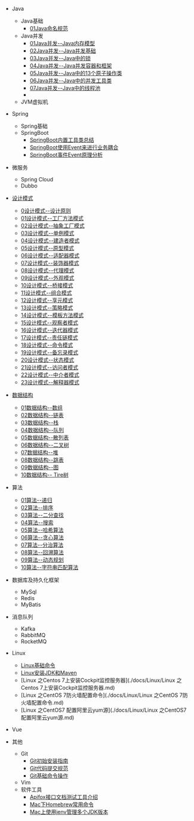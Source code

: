 - Java
  - Java基础
    * [01Java命名规范](./docs/Java/Java基础/Java命名规范.md)
  - Java并发
    * [01Java并发--Java内存模型](./docs/Java/Java并发/01Java并发--Java内存模型.md)
    * [02Java并发--Java并发基础](./docs/Java/Java并发/02Java并发--Java并发基础.md)
    * [03Java并发--Java中的锁](./docs/Java/Java并发/03Java并发--Java中的锁.md)
    * [04Java并发--Java并发容器和框架](./docs/Java/Java并发/04Java并发--Java并发容器和框架.md)
    * [05Java并发--Java中的13个原子操作类](./docs/Java/Java并发/05Java并发--Java中的13个原子操作类.md)
    * [06Java并发--Java中的并发工具类](./docs/Java/Java并发/06Java并发--Java中的并发工具类.md)
    * [07Java并发--Java中的线程池](./docs/Java/Java并发/07Java并发--Java中的线程池.md)
    * 
  - JVM虚拟机
- Spring
  - Spring基础 
  * SpringBoot
    * [SpringBoot内置工具类总结](./docs/Spring/SpringBoot/SpringBoot内置工具类总结.md)
    * [SpringBoot使用Event来进行业务耦合](./docs/Spring/SpringBoot/SpringBoot使用Event来进行业务耦合.md)
    * [SpringBoot事件Event原理分析](./docs/Spring/SpringBoot/SpringBoot事件Event原理分析.md)
- 微服务
  - Spring  Cloud
  - Dubbo
- [设计模式](./docs/设计模式/设计模式介绍.md)
  - [0设计模式--设计原则](./docs/设计模式/00设计模式--设计原则.md)
  - [01设计模式--工厂方法模式](./docs/设计模式/01设计模式--工厂方法模式.md)
  - [02设计模式--抽象工厂模式](./docs/设计模式/02设计模式--抽象工厂模式.md)
  - [03设计模式--单例模式](./docs/设计模式/03设计模式--单例模式.md)
  - [04设计模式--建造者模式](./docs/设计模式/04设计模式--建造者模式.md)
  - [05设计模式--原型模式](./docs/设计模式/05设计模式--原型模式.md)
  - [06设计模式--适配器模式](./docs/设计模式/06设计模式--适配器模式.md)
  - [07设计模式--装饰器模式](./docs/设计模式/07设计模式--装饰器模式.md)
  - [08设计模式--代理模式](./docs/设计模式/08设计模式--代理模式.md)
  - [09设计模式--外观模式](./docs/设计模式/09设计模式--外观模式.md)
  - [10设计模式--桥接模式](./docs/设计模式/10设计模式--桥接模式.md)
  - [11设计模式--组合模式](./docs/设计模式/11设计模式--组合模式.md)
  - [12设计模式--享元模式](./docs/设计模式/12设计模式--享元模式.md)
  - [13设计模式--策略模式](./docs/设计模式/13设计模式--策略模式.md)
  - [14设计模式--模板方法模式](./docs/设计模式/14设计模式--模板方法模式.md)
  - [15设计模式--观察者模式](./docs/设计模式/15设计模式--观察者模式.md)
  - [16设计模式--迭代器模式](./docs/设计模式/16设计模式--迭代器模式.md)
  - [17设计模式--责任链模式](./docs/设计模式/17设计模式--责任链模式.md)
  - [18设计模式--命令模式](./docs/设计模式/18设计模式--命令模式.md)
  - [19设计模式--备忘录模式](./docs/设计模式/19设计模式--备忘录模式.md)
  - [20设计模式--状态模式](./docs/设计模式/20设计模式--状态模式.md)
  - [21设计模式--访问者模式](./docs/设计模式/21设计模式--访问者模式.md)
  - [22设计模式--中介者模式](./docs/设计模式/22设计模式--中介者模式.md)
  - [23设计模式--解释器模式](./docs/设计模式/23设计模式--解释器模式.md)
- [数据结构](./docs/数据结构/数据结构.md)
  - [01数据结构--数组](./docs/数据结构/01数据结构--数组.md)
  - [02数据结构--链表](./docs/数据结构/02数据结构--链表.md)
  - [03数据结构--栈](./docs/数据结构/03数据结构--栈.md)
  - [04数据结构--队列](./docs/数据结构/04数据结构--队列.md)
  - [05数据结构--散列表](./docs/数据结构/05数据结构--散列表.md)
  - [06数据结构--二叉树](./docs/数据结构/06数据结构--二叉树.md)
  - [07数据结构--堆](./docs/数据结构/07数据结构--堆.md)
  - [08数据结构--跳表](./docs/数据结构/08数据结构--跳表.md)
  - [09数据结构--图](./docs/数据结构/09数据结构--图.md)
  - [10数据结构-- Tire树](./docs/数据结构/10数据结构--Tire树.md)
- 算法
  - [01算法--递归](./docs/算法/01算法--递归.md)
  - [02算法--排序](./docs/算法/02算法--排序.md)
  - [03算法--二分查找](./docs/算法/03算法--二分查找.md)
  - [04算法--搜索](./docs/算法/04算法--搜索.md)
  - [05算法--哈希算法](./docs/算法/05算法--哈希算法.md)
  - [06算法--贪心算法](./docs/算法/06算法--贪心算法.md)
  - [07算法--分治算法](./docs/算法/07算法--分治算法.md)
  - [08算法--回溯算法](./docs/算法/08算法--回溯算法.md)
  - [09算法--动态规划](./docs/算法/09算法--动态规划.md)
  - [10算法--字符串匹配算法](./docs/算法/10算法--字符串匹配算法.md)
- 数据库及持久化框架
  * MySql
  * Redis
  * MyBatis
- 消息队列
  * Kafka
  * RabbitMQ
  * RocketMQ
- Linux

  - [Linux基础命令](./docs/Linux/Linux基础命令.md)
  - [Linux安装JDK和Maven](./docs/Linux/Linux安装JDK和Maven.md)
  - [Linux 之Centos 7上安装Cockpit监控服务器](./docs/Linux/Linux 之Centos 7上安装Cockpit监控服务器.md)
  - [Linux 之CentOS 7防火墙配置命令](./docs/Linux/Linux 之CentOS 7防火墙配置命令.md)
  - [Linux 之CentOS7 配置阿里云yum源](./docs/Linux/Linux 之CentOS7 配置阿里云yum源.md)
- Vue
- 其他
  * Git
    * [Git初始安装指南](./docs/其它/Git/Git初始安装指南.md)
    * [Git代码提交规范](./docs/其它/Git/Git代码提交规范.md)
    * [Git基础命令操作](./docs/其它/Git/Git基础命令操作.md)
  * Vim
  * 软件工具
    * [Apifox接口文档测试工具介绍](./docs/其它/软件工具/Apifox接口文档测试工具介绍.md)
    * [Mac下Homebrew常用命令](./docs/其它/软件工具/Mac下Homebrew常用命令.md)
    * [Mac上使用jenv管理多个JDK版本](./docs/其它/软件工具/Mac上使用jenv管理多个JDK版本.md)



